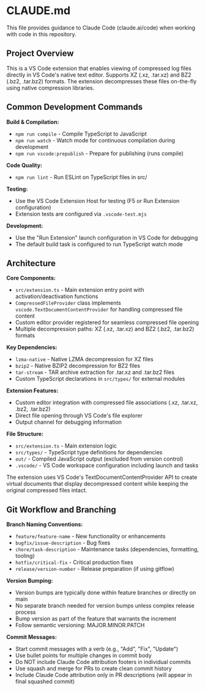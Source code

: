 # CLAUDE.md

This file provides guidance to Claude Code (claude.ai/code) when working with code in this repository.

## Project Overview

This is a VS Code extension that enables viewing of compressed log files directly in VS Code's native text editor. Supports XZ (.xz, .tar.xz) and BZ2 (.bz2, .tar.bz2) formats. The extension decompresses these files on-the-fly using native compression libraries.

## Common Development Commands

**Build & Compilation:**

- `npm run compile` - Compile TypeScript to JavaScript
- `npm run watch` - Watch mode for continuous compilation during development
- `npm run vscode:prepublish` - Prepare for publishing (runs compile)

**Code Quality:**

- `npm run lint` - Run ESLint on TypeScript files in src/

**Testing:**

- Use the VS Code Extension Host for testing (F5 or Run Extension configuration)
- Extension tests are configured via `.vscode-test.mjs`

**Development:**

- Use the "Run Extension" launch configuration in VS Code for debugging
- The default build task is configured to run TypeScript watch mode

## Architecture

**Core Components:**

- `src/extension.ts` - Main extension entry point with activation/deactivation functions
- `CompressedFileProvider` class implements `vscode.TextDocumentContentProvider` for handling compressed file content
- Custom editor provider registered for seamless compressed file opening
- Multiple decompression paths: XZ (.xz, .tar.xz) and BZ2 (.bz2, .tar.bz2) formats

**Key Dependencies:**

- `lzma-native` - Native LZMA decompression for XZ files
- `bzip2` - Native BZIP2 decompression for BZ2 files
- `tar-stream` - TAR archive extraction for .tar.xz and .tar.bz2 files
- Custom TypeScript declarations in `src/types/` for external modules

**Extension Features:**

- Custom editor integration with compressed file associations (.xz, .tar.xz, .bz2, .tar.bz2)
- Direct file opening through VS Code's file explorer
- Output channel for debugging information

**File Structure:**

- `src/extension.ts` - Main extension logic
- `src/types/` - TypeScript type definitions for dependencies
- `out/` - Compiled JavaScript output (excluded from version control)
- `.vscode/` - VS Code workspace configuration including launch and tasks

The extension uses VS Code's TextDocumentContentProvider API to create virtual documents that display decompressed content while keeping the original compressed files intact.

## Git Workflow and Branching

**Branch Naming Conventions:**

- `feature/feature-name` - New functionality or enhancements
- `bugfix/issue-description` - Bug fixes
- `chore/task-description` - Maintenance tasks (dependencies, formatting, tooling)
- `hotfix/critical-fix` - Critical production fixes
- `release/version-number` - Release preparation (if using gitflow)

**Version Bumping:**

- Version bumps are typically done within feature branches or directly on main
- No separate branch needed for version bumps unless complex release process
- Bump version as part of the feature that warrants the increment
- Follow semantic versioning: MAJOR.MINOR.PATCH

**Commit Messages:**

- Start commit messages with a verb (e.g., "Add", "Fix", "Update")
- Use bullet points for multiple changes in commit body
- Do NOT include Claude Code attribution footers in individual commits
- Use squash and merge for PRs to create clean commit history
- Include Claude Code attribution only in PR descriptions (will appear in final squashed commit)
